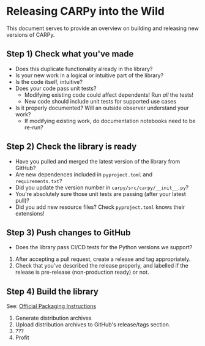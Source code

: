 Releasing CARPy into the Wild
=============================

This document serves to provide an overview on building and releasing new
versions of CARPy.

## Step 1) Check what you've made

- Does this duplicate functionality already in the library?
- Is your new work in a logical or intuitive part of the library?
- Is the code itself, intuitive?
- Does your code pass unit tests?
    - Modifying existing code could affect dependents! Run *all* the tests!
    - New code should include unit tests for supported use cases
- Is it properly documented? Will an outside observer understand your work?
    - If modifying existing work, do documentation notebooks need to be re-run?

## Step 2) Check the library is ready

- Have you pulled and merged the latest version of the library from GitHub?
- Are new dependences included in `pyproject.toml` and `requirements.txt`?
- Did you update the version number in `carpy/src/carpy/__init__.py`?
- You're absolutely sure those unit tests are passing (after your latest pull)?
- Did you add new resource files? Check `pyproject.toml` knows their extensions!

## Step 3) Push changes to GitHub

- Does the library pass CI/CD tests for the Python versions we support?

1. After accepting a pull request, create a release and tag appropriately.
2. Check that you've described the release properly, and labelled if the release
   is pre-release (non-production ready) or not.

## Step 4) Build the library

See: [Official Packaging Instructions](https://packaging.python.org/en/latest/tutorials/packaging-projects/)

1. Generate distribution archives
2. Upload distribution archives to GitHub's release/tags section.
3. ???
4. Profit
